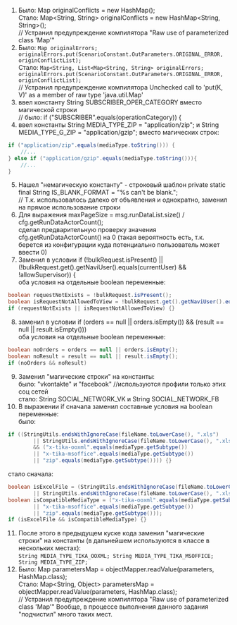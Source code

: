 1. Было: Map originalConflicts = new HashMap();   
Стало: Map<String, String> originalConflicts = new HashMap<String, String>();  
// Устранил предупреждение компилятора "Raw use of parameterized class 'Map'"
2. Было: ```Map originalErrors; originalErrors.put(ScenarioConstant.OutParameters.ORIGINAL_ERROR, originConflictList);```  
Стало: ```Map<String, List<Map<String, String> originalErrors; originalErrors.put(ScenarioConstant.OutParameters.ORIGINAL_ERROR, originConflictList);```  
// Устранил предупреждение компилятора Unchecked call to 'put(K, V)' as a member of raw type 'java.util.Map'
3. ввел константу String SUBSCRIBER_OPER_CATEGORY вместо магической строки  
// было: if ("SUBSCRIBER".equals(operationCategory)) {
4. ввел константы String MEDIA_TYPE_ZIP = "application/zip"; и String MEDIA_TYPE_G_ZIP = "application/gzip";
вместо магических строк:
```java
if ("application/zip".equals(mediaType.toString())) {
    //...
} else if ("application/gzip".equals(mediaType.toString())){
    //...
}
```
5. Нашел "немагическую константу" - строковый шаблон private static final String IS_BLANK_FORMAT = "%s can't be blank.";  
// Т.к. использовалось далеко от объявления и однократно, заменил на прямое использование строки
6. Для выражения maxPageSize = msg.runDataList.size() / cfg.getRunDataActorCount();  
сделал предварительную проверку значения cfg.getRunDataActorCount() на 0 (такая вероятность есть, т.к. берется из конфигурации куда потенциально пользователь может ввести 0)
7. Заменил в условии if (!bulkRequest.isPresent() || (!bulkRequest.get().getNaviUser().equals(currentUser) && !allowSupervisor)) {  
оба условия на отдельные boolean переменные:
```java
boolean requestNotExists = !bulkRequest.isPresent();
boolean isRequestNotAllowedToView = !bulkRequest.get().getNaviUser().equals(currentUser) && !allowSupervisor;
if (requestNotExists || isRequestNotAllowedToView) {}
```
8. заменил в условии if (orders == null || orders.isEmpty()) && (result == null || result.isEmpty()))  
оба условия на отдельные boolean переменные:
```java
boolean noOrders = orders == null || orders.isEmpty();
boolean noResult = result == null || result.isEmpty();
if (noOrders && noResult)
```
9. Заменил "магические строки" на константы:  
   было: "vkontakte" и "facebook" //используются профили только этих соц сетей  
   стало: String SOCIAL_NETWORK_VK и String SOCIAL_NETWORK_FB
10. В выражении if сначала заменил составные условия на boolean переменные:  
было: 
```java
if ((StringUtils.endsWithIgnoreCase(fileName.toLowerCase(), ".xls")
        || StringUtils.endsWithIgnoreCase(fileName.toLowerCase(), ".xlsx"))
        && ("x-tika-ooxml".equals(mediaType.getSubtype())
        || "x-tika-msoffice".equals(mediaType.getSubtype())
        || "zip".equals(mediaType.getSubtype()))) {}
```
стало сначала:
```java
boolean isExcelFile = (StringUtils.endsWithIgnoreCase(fileName.toLowerCase(), ".xls")
        || StringUtils.endsWithIgnoreCase(fileName.toLowerCase(), ".xlsx"));
boolean isCompatibleMediaType = ("x-tika-ooxml".equals(mediaType.getSubtype())
        || "x-tika-msoffice".equals(mediaType.getSubtype())
        || "zip".equals(mediaType.getSubtype()));
if (isExcelFile && isCompatibleMediaType) {}
```
11. После этого в предыдущем куске кода заменил "магические строки" на константы (в дальнейшем используются в классе в нескольких местах):    
```String MEDIA_TYPE_TIKA_OOXML; String MEDIA_TYPE_TIKA_MSOFFICE; String MEDIA_TYPE_ZIP; ```
12. Было: Map parametersMap = objectMapper.readValue(parameters, HashMap.class);  
Стало: Map<String, Object> parametersMap = objectMapper.readValue(parameters, HashMap.class);  
// Устранил предупреждение компилятора "Raw use of parameterized class 'Map'"
Вообще, в процессе выполнения данного задания "подчистил" много таких мест.